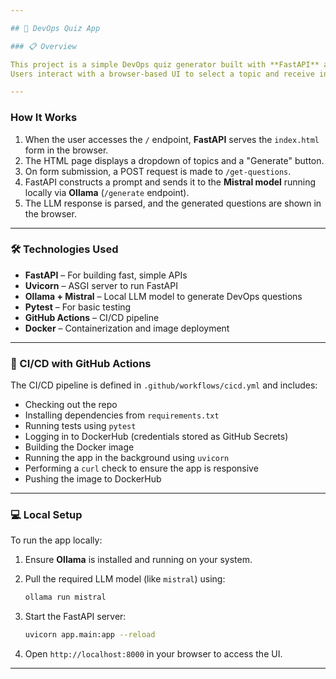 ```yaml
---

## 🚀 DevOps Quiz App

### 📋 Overview

This project is a simple DevOps quiz generator built with **FastAPI** and powered by a **local LLM (Mistral via Ollama)**.
Users interact with a browser-based UI to select a topic and receive interview-style questions generated dynamically using LLM.

---
```


### How It Works

1. When the user accesses the `/` endpoint, **FastAPI** serves the `index.html` form in the browser.
2. The HTML page displays a dropdown of topics and a "Generate" button.
3. On form submission, a POST request is made to `/get-questions`.
4. FastAPI constructs a prompt and sends it to the **Mistral model** running locally via **Ollama** (`/generate` endpoint).
5. The LLM response is parsed, and the generated questions are shown in the browser.

---

### 🛠 Technologies Used

* **FastAPI** – For building fast, simple APIs
* **Uvicorn** – ASGI server to run FastAPI
* **Ollama + Mistral** – Local LLM model to generate DevOps questions
* **Pytest** – For basic testing
* **GitHub Actions** – CI/CD pipeline
* **Docker** – Containerization and image deployment

---

### 🔄 CI/CD with GitHub Actions

The CI/CD pipeline is defined in `.github/workflows/cicd.yml` and includes:

* Checking out the repo
* Installing dependencies from `requirements.txt`
* Running tests using `pytest`
* Logging in to DockerHub (credentials stored as GitHub Secrets)
* Building the Docker image
* Running the app in the background using `uvicorn`
* Performing a `curl` check to ensure the app is responsive
* Pushing the image to DockerHub

---

### 💻 Local Setup

To run the app locally:

1. Ensure **Ollama** is installed and running on your system.

2. Pull the required LLM model (like `mistral`) using:

   ```bash
   ollama run mistral
   ```

3. Start the FastAPI server:

   ```bash
   uvicorn app.main:app --reload
   ```

4. Open `http://localhost:8000` in your browser to access the UI.

---